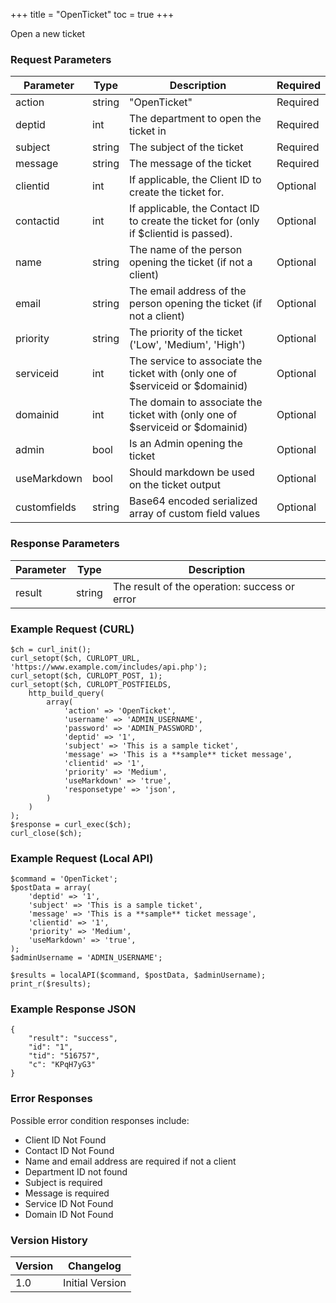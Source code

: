 +++
title = "OpenTicket"
toc = true
+++

Open a new ticket

### Request Parameters

| Parameter | Type | Description | Required |
| --------- | ---- | ----------- | -------- |
| action | string | "OpenTicket" | Required |
| deptid | int | The department to open the ticket in | Required |
| subject | string | The subject of the ticket | Required |
| message | string | The message of the ticket | Required |
| clientid | int | If applicable, the Client ID to create the ticket for. | Optional |
| contactid | int | If applicable, the Contact ID to create the ticket for (only if $clientid is passed). | Optional |
| name | string | The name of the person opening the ticket (if not a client) | Optional |
| email | string | The email address of the person opening the ticket (if not a client) | Optional |
| priority | string | The priority of the ticket ('Low', 'Medium', 'High') | Optional |
| serviceid | int | The service to associate the ticket with (only one of $serviceid or $domainid) | Optional |
| domainid | int | The domain to associate the ticket with (only one of $serviceid or $domainid) | Optional |
| admin | bool | Is an Admin opening the ticket | Optional |
| useMarkdown | bool | Should markdown be used on the ticket output | Optional |
| customfields | string | Base64 encoded serialized array of custom field values | Optional |

### Response Parameters

| Parameter | Type | Description |
| --------- | ---- | ----------- |
| result | string | The result of the operation: success or error |


### Example Request (CURL)

```
$ch = curl_init();
curl_setopt($ch, CURLOPT_URL, 'https://www.example.com/includes/api.php');
curl_setopt($ch, CURLOPT_POST, 1);
curl_setopt($ch, CURLOPT_POSTFIELDS,
    http_build_query(
        array(
            'action' => 'OpenTicket',
            'username' => 'ADMIN_USERNAME',
            'password' => 'ADMIN_PASSWORD',
            'deptid' => '1',
            'subject' => 'This is a sample ticket',
            'message' => 'This is a **sample** ticket message',
            'clientid' => '1',
            'priority' => 'Medium',
            'useMarkdown' => 'true',
            'responsetype' => 'json',
        )
    )
);
$response = curl_exec($ch);
curl_close($ch);
```


### Example Request (Local API)

```
$command = 'OpenTicket';
$postData = array(
    'deptid' => '1',
    'subject' => 'This is a sample ticket',
    'message' => 'This is a **sample** ticket message',
    'clientid' => '1',
    'priority' => 'Medium',
    'useMarkdown' => 'true',
);
$adminUsername = 'ADMIN_USERNAME';

$results = localAPI($command, $postData, $adminUsername);
print_r($results);
```


### Example Response JSON

```
{
    "result": "success",
    "id": "1",
    "tid": "516757",
    "c": "KPqH7yG3"
}
```


### Error Responses

Possible error condition responses include:

* Client ID Not Found
* Contact ID Not Found
* Name and email address are required if not a client
* Department ID not found
* Subject is required
* Message is required
* Service ID Not Found
* Domain ID Not Found


### Version History

| Version | Changelog |
| ------- | --------- |
| 1.0 | Initial Version |
